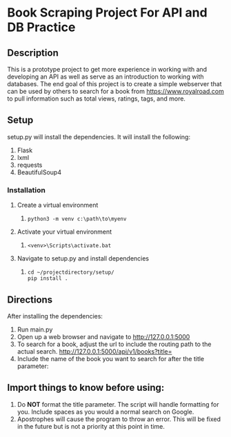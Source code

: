 # Book Scraping Project For API and DB Practice

## Description

This is a prototype project to get more experience in working with and developing
an API as well as serve as an introduction to working with databases. The end goal
of this project is to create a simple webserver that can be used by others to search 
for a book from https://www.royalroad.com to pull information such as total views, 
ratings, tags, and more.

## Setup

setup.py will install the dependencies. It will install the following:
1. Flask
2. lxml
3. requests
4. BeautifulSoup4

### Installation

1. Create a virtual environment 
   1. ```commandline
      python3 -m venv c:\path\to\myenv
      ```
      
2. Activate your virtual environment
   1. ```text
      <venv>\Scripts\activate.bat 
      ```

3. Navigate to setup.py and install dependencies
   1. ```commandline
      cd ~/projectdirectory/setup/
      pip install .
      ```

## Directions

After installing the dependencies:
1. Run main.py
2. Open up a web browser and navigate to http://127.0.0.1:5000 
3. To search for a book, adjust the url to include the routing path to the actual
search. http://127.0.0.1:5000/api/v1/books?title=
4. Include the name of the book you want to search for after the title parameter:


## Import things to know before using:
1. Do **NOT** format the title parameter. The script will handle formatting for you.
Include spaces as you would a normal search on Google.
2. Apostrophes will cause the program to throw an error. This will be fixed in the
future but is not a priority at this point in time.
